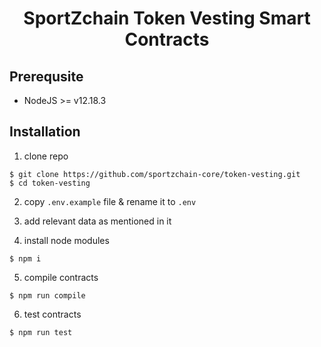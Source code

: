 <div align="center">
    <h1>
        SportZchain Token Vesting Smart Contracts
    </h1>
</div>

## Prerequsite

- NodeJS >= v12.18.3

## Installation

1. clone repo
```
$ git clone https://github.com/sportzchain-core/token-vesting.git
$ cd token-vesting
```
2. copy `.env.example` file & rename it to `.env` 

3. add relevant data as mentioned in it

4. install node modules
```
$ npm i
```
5. compile contracts
```
$ npm run compile
```
6. test contracts
```
$ npm run test
```